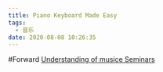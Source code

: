 ```yaml
---
title: Piano Keyboard Made Easy
tags:
  - 音乐
date: 2020-08-08 10:26:35
---
```


#Forward
[Understanding of musice Seminars](https://understandingofmusic.com)
